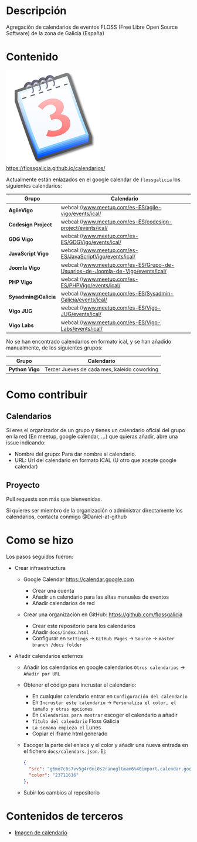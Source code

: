 # Descripción

Agregación de calendarios de eventos FLOSS (Free Libre Open Source Software) de la zona de Galicia (España)

# Contenido

[![Calendario](Nuvola_apps_date.svg)](https://flossgalicia.github.io/calendarios/) <https://flossgalicia.github.io/calendarios/>

Actualmente están enlazados en el google calendar de `flossgalicia` los siguientes calendarios:

Grupo                | Calendario
-------------------- | ------------------------------------------------------------------------------
**AgileVigo**        | webcal://www.meetup.com/es-ES/agile-vigo/events/ical/
**Codesign Project** | webcal://www.meetup.com/es-ES/codesign-project/events/ical/
**GDG Vigo**         | webcal://www.meetup.com/es-ES/GDGVigo/events/ical/
**JavaScript Vigo**  | webcal://www.meetup.com/es-ES/JavaScriptVigo/events/ical/
**Joomla Vigo**      | webcal://www.meetup.com/es-ES/Grupo-de-Usuarios-de-Joomla-de-Vigo/events/ical/
**PHP Vigo**         | webcal://www.meetup.com/es-ES/PHPVigo/events/ical/
**Sysadmin@Galicia** | webcal://www.meetup.com/es-ES/Sysadmin-Galicia/events/ical/
**Vigo JUG**         | webcal://www.meetup.com/es-ES/Vigo-JUG/events/ical/
**Vigo Labs**        | webcal://www.meetup.com/es-ES/Vigo-Labs/events/ical/

No se han encontrado calendarios en formato ical, y se han añadido manualmente, de los siguientes grupos:

Grupo           | Calendario
--------------- | --------------------------------------------
**Python Vigo** | Tercer Jueves de cada mes, kaleido coworking

# Como contribuir

## Calendarios

Si eres el organizador de un grupo y tienes un calendario oficial del grupo en la red (En meetup, google calendar, ...) que quieras añadir, abre una issue indicando:

- Nombre del grupo: Para dar nombre al calendario.
- URL: Url del calendario en formato ICAL (U otro que acepte google calendar)

## Proyecto

Pull requests son más que bienvenidas.

Si quieres ser miembro de la organización o administrar directamente los calendarios, contacta conmigo @Daniel-at-github

# Como se hizo

Los pasos seguidos fueron:

- Crear infraestructura

  - Google Calendar <https://calendar.google.com>

    - Crear una cuenta
    - Añadir un calendario para las altas manuales de eventos
    - Añadir calendarios de red

  - Crear una organización en GitHub: <https://github.com/flossgalicia>

    - Crear este repositorio para los calendarios
    - Añadir `docs/index.html`
    - Configurar en `Settings` → `GitHub Pages` → `Source` → `master branch /docs folder`

- Añadir calendarios externos

  - Añadir los calendarios en google calendarios `Otros calendarios` → `Añadir por URL`
  - Obtener el código para incrustar el calendario:

    - En cualquier calendario entrar en `Configuración del calendario`
    - En `Incrustar este calendario` → `Personaliza el color, el tamaño y otras opciones`
    - En `Calendarios para mostrar` escoger el calendario a añadir
    - `Título del calendario` Floss Galicia
    - `La semana empieza el` Lunes
    - Copiar el iframe html generado

  - Escoger la parte del enlace y el color y añadir una nueva entrada en el fichero `docs/calendars.json`. Ej:

    ```json
    {
      "src": "g6mo7c6s7vv5g4r0ni0s2ranogltmam6%40import.calendar.google.com",
      "color": "23711616"
    },
    ```

  - Subir los cambios al repositorio

# Contenidos de terceros

- [Imagen de calendario](https://commons.wikimedia.org/wiki/Calendar#/media/File:Nuvola_apps_date.svg)
